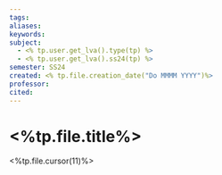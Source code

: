 ```yaml
---
tags: 
aliases: 
keywords: 
subject:
  - <% tp.user.get_lva().type(tp) %>
  - <% tp.user.get_lva().ss24(tp) %>
semester: SS24
created: <% tp.file.creation_date("Do MMMM YYYY")%>
professor:
cited:
---
```

 

# <%tp.file.title%>

<%tp.file.cursor(11)%>

